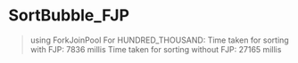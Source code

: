 # SortBubble_FJP
>using ForkJoinPool
>For HUNDRED_THOUSAND:
>Time taken for sorting with FJP: 7836 millis
Time taken for sorting without FJP: 27165 millis
